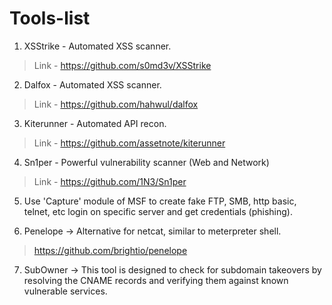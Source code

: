 # Tools-list

1. XSStrike - Automated XSS scanner.
  > Link - https://github.com/s0md3v/XSStrike

2. Dalfox - Automated XSS scanner.
  > Link -  https://github.com/hahwul/dalfox

3. Kiterunner - Automated API recon.
  > Link - https://github.com/assetnote/kiterunner

4.  Sn1per - Powerful vulnerability scanner (Web and Network)
   > Link - https://github.com/1N3/Sn1per

5. Use 'Capture' module of MSF to create fake FTP, SMB, http basic, telnet, etc login on specific server and get credentials (phishing).

6. Penelope -> Alternative for netcat, similar to meterpreter shell.
  > https://github.com/brightio/penelope 

7. SubOwner -> This tool is designed to check for subdomain takeovers by resolving the CNAME records and verifying them against known vulnerable services.
